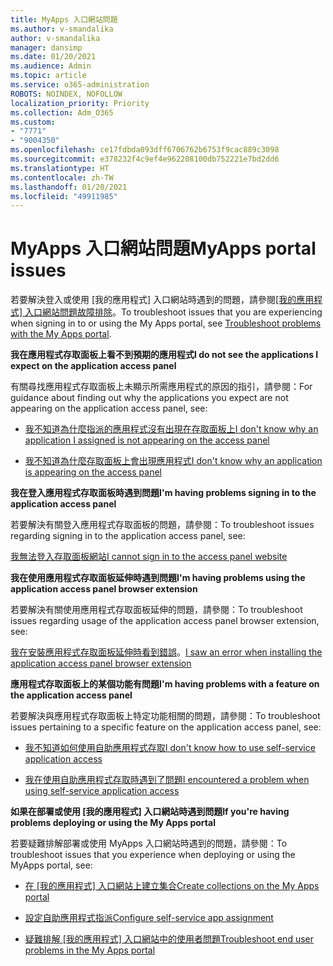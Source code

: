 ```yaml
---
title: MyApps 入口網站問題
ms.author: v-smandalika
author: v-smandalika
manager: dansimp
ms.date: 01/20/2021
ms.audience: Admin
ms.topic: article
ms.service: o365-administration
ROBOTS: NOINDEX, NOFOLLOW
localization_priority: Priority
ms.collection: Adm_O365
ms.custom:
- "7771"
- "9004350"
ms.openlocfilehash: ce17fdbda093dff6706762b6753f9cac889c3098
ms.sourcegitcommit: e378232f4c9ef4e962208100db752221e7bd2dd6
ms.translationtype: HT
ms.contentlocale: zh-TW
ms.lasthandoff: 01/20/2021
ms.locfileid: "49911985"
---
```

# <a name="myapps-portal-issues"></a><span data-ttu-id="69c6f-102">MyApps 入口網站問題</span><span class="sxs-lookup"><span data-stu-id="69c6f-102">MyApps portal issues</span></span>

<span data-ttu-id="69c6f-103">若要解決登入或使用 [我的應用程式] 入口網站時遇到的問題，請參閱[[我的應用程式] 入口網站問題故障排除](https://docs.microsoft.com/azure/active-directory/user-help/my-apps-portal-end-user-troubleshoot)。</span><span class="sxs-lookup"><span data-stu-id="69c6f-103">To troubleshoot issues that you are experiencing when signing in to or using the My Apps portal, see [Troubleshoot problems with the My Apps portal](https://docs.microsoft.com/azure/active-directory/user-help/my-apps-portal-end-user-troubleshoot).</span></span>

<span data-ttu-id="69c6f-104">**我在應用程式存取面板上看不到預期的應用程式**</span><span class="sxs-lookup"><span data-stu-id="69c6f-104">**I do not see the applications I expect on the application access panel**</span></span>

<span data-ttu-id="69c6f-105">有關尋找應用程式存取面板上未顯示所需應用程式的原因的指引，請參閱：</span><span class="sxs-lookup"><span data-stu-id="69c6f-105">For guidance about finding out why the applications you expect are not appearing on the application access panel, see:</span></span>

- [<span data-ttu-id="69c6f-106">我不知道為什麼指派的應用程式沒有出現在存取面板上</span><span class="sxs-lookup"><span data-stu-id="69c6f-106">I don't know why an application I assigned is not appearing on the access panel</span></span>](https://docs.microsoft.com/azure/active-directory/application-access-panel-unexpected-application-not-appearing/)
     
- [<span data-ttu-id="69c6f-107">我不知道為什麼存取面板上會出現應用程式</span><span class="sxs-lookup"><span data-stu-id="69c6f-107">I don't know why an application is appearing on the access panel</span></span>](https://docs.microsoft.com/azure/active-directory/application-access-panel-unexpected-application-appears/)

<span data-ttu-id="69c6f-108">**我在登入應用程式存取面板時遇到問題**</span><span class="sxs-lookup"><span data-stu-id="69c6f-108">**I'm having problems signing in to the application access panel**</span></span>

<span data-ttu-id="69c6f-109">若要解決有關登入應用程式存取面板的問題，請參閱：</span><span class="sxs-lookup"><span data-stu-id="69c6f-109">To troubleshoot issues regarding signing in to the application access panel, see:</span></span>

[<span data-ttu-id="69c6f-110">我無法登入存取面板網站</span><span class="sxs-lookup"><span data-stu-id="69c6f-110">I cannot sign in to the access panel website</span></span>](https://docs.microsoft.com/azure/active-directory/manage-apps/application-sign-in-other-problem-access-panel)

<span data-ttu-id="69c6f-111">**我在使用應用程式存取面板延伸時遇到問題**</span><span class="sxs-lookup"><span data-stu-id="69c6f-111">**I'm having problems using the application access panel browser extension**</span></span>

<span data-ttu-id="69c6f-112">若要解決有關使用應用程式存取面板延伸的問題，請參閱：</span><span class="sxs-lookup"><span data-stu-id="69c6f-112">To troubleshoot issues regarding usage of the application access panel browser extension, see:</span></span>

<span data-ttu-id="69c6f-113">[我在安裝應用程式存取面板延伸時看到錯誤](https://docs.microsoft.com/azure/active-directory/application-access-panel-extension-problem-installing/)。</span><span class="sxs-lookup"><span data-stu-id="69c6f-113">[I saw an error when installing the application access panel browser extension](https://docs.microsoft.com/azure/active-directory/application-access-panel-extension-problem-installing/)</span></span>

<span data-ttu-id="69c6f-114">**應用程式存取面板上的某個功能有問題**</span><span class="sxs-lookup"><span data-stu-id="69c6f-114">**I'm having problems with a feature on the application access panel**</span></span>

<span data-ttu-id="69c6f-115">若要解決與應用程式存取面板上特定功能相關的問題，請參閱：</span><span class="sxs-lookup"><span data-stu-id="69c6f-115">To troubleshoot issues pertaining to a specific feature on the application access panel, see:</span></span>

- [<span data-ttu-id="69c6f-116">我不知道如何使用自助應用程式存取</span><span class="sxs-lookup"><span data-stu-id="69c6f-116">I don't know how to use self-service application access</span></span>](https://docs.microsoft.com/azure/active-directory/manage-apps/access-panel-manage-self-service-access) 

- [<span data-ttu-id="69c6f-117">我在使用自助應用程式存取時遇到了問題</span><span class="sxs-lookup"><span data-stu-id="69c6f-117">I encountered a problem when using self-service application access</span></span>](https://docs.microsoft.com/azure/active-directory/manage-apps/access-panel-manage-self-service-access)
    
<span data-ttu-id="69c6f-118">**如果在部署或使用 [我的應用程式] 入口網站時遇到問題**</span><span class="sxs-lookup"><span data-stu-id="69c6f-118">**If you're having problems deploying or using the My Apps portal**</span></span>

<span data-ttu-id="69c6f-119">若要疑難排解部署或使用 MyApps 入口網站時遇到的問題，請參閱：</span><span class="sxs-lookup"><span data-stu-id="69c6f-119">To troubleshoot issues that you experience when deploying or using the MyApps portal, see:</span></span>

- <span data-ttu-id="69c6f-120">[在 [我的應用程式] 入口網站上建立集合](https://docs.microsoft.com/azure/active-directory/manage-apps/access-panel-collections)</span><span class="sxs-lookup"><span data-stu-id="69c6f-120">[Create collections on the My Apps portal](https://docs.microsoft.com/azure/active-directory/manage-apps/access-panel-collections)</span></span> 
    
- [<span data-ttu-id="69c6f-121">設定自助應用程式指派</span><span class="sxs-lookup"><span data-stu-id="69c6f-121">Configure self-service app assignment</span></span>](https://docs.microsoft.com/azure/active-directory/manage-apps/manage-self-service-access)
     
- <span data-ttu-id="69c6f-122">[疑難排解 [我的應用程式] 入口網站中的使用者問題](https://docs.microsoft.com/azure/active-directory/user-help/my-apps-portal-end-user-troubleshoot)</span><span class="sxs-lookup"><span data-stu-id="69c6f-122">[Troubleshoot end user problems in the My Apps portal](https://docs.microsoft.com/azure/active-directory/user-help/my-apps-portal-end-user-troubleshoot)</span></span>



